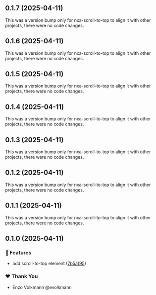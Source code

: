 ## 0.1.7 (2025-04-11)

This was a version bump only for nxa-scroll-to-top to align it with other projects, there were no code changes.

## 0.1.6 (2025-04-11)

This was a version bump only for nxa-scroll-to-top to align it with other projects, there were no code changes.

## 0.1.5 (2025-04-11)

This was a version bump only for nxa-scroll-to-top to align it with other projects, there were no code changes.

## 0.1.4 (2025-04-11)

This was a version bump only for nxa-scroll-to-top to align it with other projects, there were no code changes.

## 0.1.3 (2025-04-11)

This was a version bump only for nxa-scroll-to-top to align it with other projects, there were no code changes.

## 0.1.2 (2025-04-11)

This was a version bump only for nxa-scroll-to-top to align it with other projects, there were no code changes.

## 0.1.1 (2025-04-11)

This was a version bump only for nxa-scroll-to-top to align it with other projects, there were no code changes.

## 0.1.0 (2025-04-11)

### 🚀 Features

- add scroll-to-top element ([7b5a195](https://github.com/nextrap/nextrap-monorepo/commit/7b5a195))

### ❤️ Thank You

- Enzo Volkmann @evolkmann
